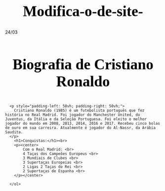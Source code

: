 # Modifica-o-de-site-
24/03
<!DOCTYPE html>
<html lang="en">
<head>
	<meta charset="UTF-8">
	<meta name="viewport" content="width=device-width, initial-scale=1.0">
	<title>Document</title>
</head>
<h1>
	Biografia de Cristiano Ronaldo 
</h1>
<center><img src="https://wallpapers.com/images/high/cr7-hd-shirtless-mvvfat2pw9ywfqwu.webp" alt=""></center>
<style>
	h1{
		color:#000000;
		font-family: Candara Light;
		font-size: 36pt;
		text-align: center;		
	}
	p{
		text-align: justify;
		color: rgb(6, 8, 10);
	}
</style>
<body>
    
      <p style="padding-left: 50vh; padding-right: 50vh;">
      	Cristiano Ronaldo (1985) é um futebolista português que fez história no Real Madrid. Foi jogador do Manchester United, do Juventus, da Itália e da Seleção Portuguesa. Foi eleito o melhor jogador do mundo em 2008, 2013, 2014, 2016 e 2017. Recebeu cinco bolas de ouro em sua carreira. Atualmente é jogador do Al-Nassr, da Arábia Saudita.
      </p>
      	<h1>Conquistas:</h1><br>
		<p><center>
      		Com o Real Madrid: <br>
      	 	4 Taças dos Campeões Europeus <br>
      	 	3 Mundiais de Clubes <br>
      		3 Supertaças Europeias <br>
      		2 Ligas 2 Taças do Rei <br>
      		2 Supertaças de Espanha <br>
		</p></center>
      
      </ol>
</body>
</html>
